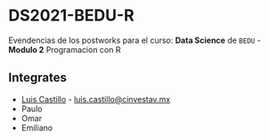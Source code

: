 # DS2021-BEDU-R
Evendencias de los postworks para el curso: **Data Science** de `BEDU` - **Modulo 2** Programacion con R

## Integrates

- [Luis Castillo](https://github.com/nobaluis) - luis.castillo@cinvestav.mx
- Paulo
- Omar
- Emiliano
